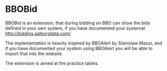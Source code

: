 # BBOBid

BBOBid is an extension, that during bidding on BBO can show the bids defined in your own system, if you have documented your systemat http://bidding.aalborgdata.com/

The implementation is heavily inspired by BBOAlert by Stanislaw Mazur, and if you have documented your system using BBOAlert you will be able to import that into the website.

The extension is aimed at the practice tables.
